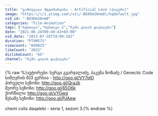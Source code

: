 ```yaml
---
title: "გამოუვალი მდგომარეობა - Artificial Love (ქავერი)"
image: "https:\/\/i.ytimg.com\/vi\/-BG9Om20nm8\/hqdefault.jpg"
vid_id: "-BG9Om20nm8"
categories: "Film-Animation"
tags: ["რუსთავი","რუსთავი 2","ჩემი ცოლის დაქალები"]
date: "2021-06-24T09:49:43+03:00"
vid_date: "2013-07-28T19:09:16Z"
duration: "PT4M57S"
viewcount: "699025"
likeCount: "2022"
dislikeCount: "65"
channel: "ჩემი ცოლის დაქალები"
---
```

{% raw %}ავტორები: სერგი გვარჯალაძე, ბაკუნა ნოზაძე / Genectic Code<br />სიმღერის მპ3 ვერსია - <a rel="nofollow" target="blank" href="http://goo.gl/VY7qID">http://goo.gl/VY7qID</a><br />პირველი სეზონი: <a rel="nofollow" target="blank" href="http://goo.gl/QraJb">http://goo.gl/QraJb</a><br />მეორე სეზონი: <a rel="nofollow" target="blank" href="http://goo.gl/65O6k">http://goo.gl/65O6k</a><br />ქორწილი: <a rel="nofollow" target="blank" href="http://goo.gl/xYGwg">http://goo.gl/xYGwg</a><br />მესამე სეზონი: <a rel="nofollow" target="blank" href="http://goo.gl/PJAew">http://goo.gl/PJAew</a><br /><br />chemi colis daqalebi - seria 1, sezoni 3.{% endraw %}
